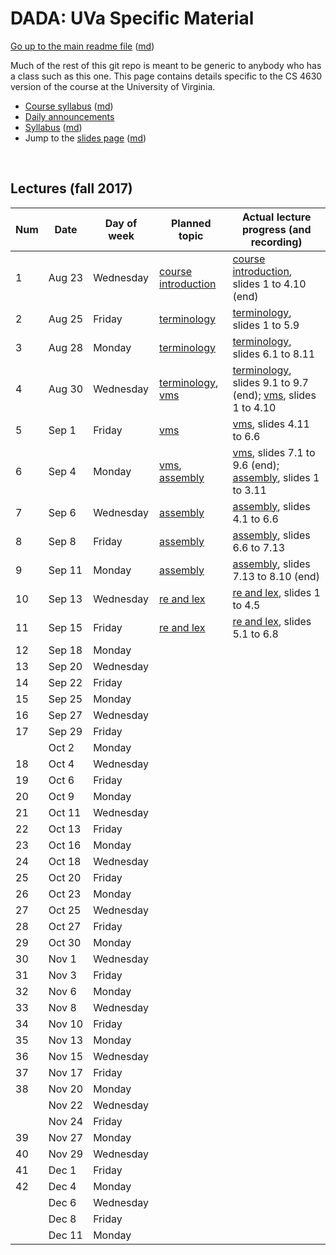 DADA: UVa Specific Material
===========================

[Go up to the main readme file](../readme.html) ([md](../readme.md))

Much of the rest of this git repo is meant to be generic to anybody
who has a class such as this one.  This page contains details specific
to the CS 4630 version of the course at the University of Virginia.

- [Course syllabus][1] ([md][2])
- [Daily announcements][4]
- [Syllabus][5] ([md][6])
- Jump to the [slides page](../slides/index.html) ([md](../slides/index.md))

&nbsp;  

Lectures (fall 2017)
--------------------

| Num | Date        | Day of week | Planned topic |Actual lecture progress (and recording) | 
|---|-----|------|---------------|------------------|
| 1   | Aug&nbsp;23 | Wednesday   | [course introduction][101] | [course introduction][101], slides 1 to 4.10 (end) |
| 2   | Aug&nbsp;25 | Friday      | [terminology][102] | [terminology][102], slides 1 to 5.9 |
| 3   | Aug&nbsp;28 | Monday      | [terminology][102] | [terminology][102], slides 6.1 to 8.11 |
| 4   | Aug&nbsp;30 | Wednesday   | [terminology][102], [vms][103] | [terminology][102], slides 9.1 to 9.7 (end); [vms][103], slides 1 to 4.10 |
| 5   | Sep&nbsp;1  | Friday      | [vms][103]    | [vms][103], slides 4.11 to 6.6 |
| 6   | Sep&nbsp;4  | Monday      | [vms][103], [assembly][104] | [vms][103], slides 7.1 to 9.6 (end); [assembly][104], slides 1 to 3.11 |
| 7   | Sep&nbsp;6  | Wednesday   | [assembly][104] | [assembly][104], slides 4.1 to 6.6 |
| 8   | Sep&nbsp;8  | Friday      | [assembly][104] | [assembly][104], slides 6.6 to 7.13 |
| 9   | Sep&nbsp;11 | Monday      | [assembly][104] | [assembly][104], slides 7.13 to 8.10 (end) |
| 10  | Sep&nbsp;13 | Wednesday   | [re and lex][105] | [re and lex][105], slides 1 to 4.5 |
| 11  | Sep&nbsp;15 | Friday      | [re and lex][105] | [re and lex][105], slides 5.1 to 6.8 |
| 12  | Sep&nbsp;18 | Monday      |               |               |
| 13  | Sep&nbsp;20 | Wednesday   |               |               |
| 14  | Sep&nbsp;22 | Friday      |               |               |
| 15  | Sep&nbsp;25 | Monday      |               |               |
| 16  | Sep&nbsp;27 | Wednesday   |               |               |
| 17  | Sep&nbsp;29 | Friday      |               |               |
|     | Oct&nbsp;2  | Monday      |               |               |
| 18  | Oct&nbsp;4  | Wednesday   |               |               |
| 19  | Oct&nbsp;6  | Friday      |               |               |
| 20  | Oct&nbsp;9  | Monday      |               |               |
| 21  | Oct&nbsp;11 | Wednesday   |               |               |
| 22  | Oct&nbsp;13 | Friday      |               |               |
| 23  | Oct&nbsp;16 | Monday      |               |               |
| 24  | Oct&nbsp;18 | Wednesday   |               |               |
| 25  | Oct&nbsp;20 | Friday      |               |               |
| 26  | Oct&nbsp;23 | Monday      |               |               |
| 27  | Oct&nbsp;25 | Wednesday   |               |               |
| 28  | Oct&nbsp;27 | Friday      |               |               |
| 29  | Oct&nbsp;30 | Monday      |               |               |
| 30  | Nov&nbsp;1  | Wednesday   |               |               |
| 31  | Nov&nbsp;3  | Friday      |               |               |
| 32  | Nov&nbsp;6  | Monday      |               |               |
| 33  | Nov&nbsp;8  | Wednesday   |               |               |
| 34  | Nov&nbsp;10 | Friday      |               |               |
| 35  | Nov&nbsp;13 | Monday      |               |               |
| 36  | Nov&nbsp;15 | Wednesday   |               |               |
| 37  | Nov&nbsp;17 | Friday      |               |               |
| 38  | Nov&nbsp;20 | Monday      |               |               |
|     | Nov&nbsp;22 | Wednesday   |               |               |
|     | Nov&nbsp;24 | Friday      |               |               |
| 39  | Nov&nbsp;27 | Monday      |               |               |
| 40  | Nov&nbsp;29 | Wednesday   |               |               |
| 41  | Dec&nbsp;1  | Friday      |               |               |
| 42  | Dec&nbsp;4  | Monday      |               |               |
|     | Dec&nbsp;6  | Wednesday   |               |               |
|     | Dec&nbsp;8  | Friday      |               |               |
|     | Dec&nbsp;11 | Monday      |               |               |


[1]: syllabus.html
[2]: syllabus.md
[3]: course-introduction-fall.html#/
[4]: daily-announcements.html#/
[5]: syllabus.html
[6]: syllabus.md

[101]: ../slides/01-intro.html#/
[102]: ../slides/02-terminology.html#/
[103]: ../slides/03-vms.html#/
[104]: ../slides/04-assembly.html#/
[105]: ../slides/05-re-and-lex.html#/
[106]: ../slides/06-file-viruses.html#/
